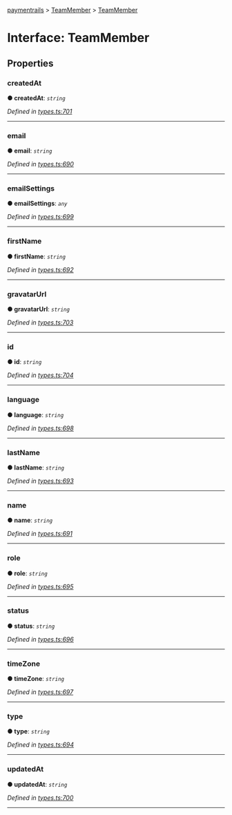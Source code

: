 [paymentrails](../README.md) > [TeamMember](../modules/teammember.md) > [TeamMember](../interfaces/teammember.teammember-1.md)



# Interface: TeamMember


## Properties
<a id="createdat"></a>

###  createdAt

**●  createdAt**:  *`string`* 

*Defined in [types.ts:701](https://github.com/PaymentRails/javascript-sdk/blob/9b4ee77/lib/types.ts#L701)*





___

<a id="email"></a>

###  email

**●  email**:  *`string`* 

*Defined in [types.ts:690](https://github.com/PaymentRails/javascript-sdk/blob/9b4ee77/lib/types.ts#L690)*





___

<a id="emailsettings"></a>

###  emailSettings

**●  emailSettings**:  *`any`* 

*Defined in [types.ts:699](https://github.com/PaymentRails/javascript-sdk/blob/9b4ee77/lib/types.ts#L699)*





___

<a id="firstname"></a>

###  firstName

**●  firstName**:  *`string`* 

*Defined in [types.ts:692](https://github.com/PaymentRails/javascript-sdk/blob/9b4ee77/lib/types.ts#L692)*





___

<a id="gravatarurl"></a>

###  gravatarUrl

**●  gravatarUrl**:  *`string`* 

*Defined in [types.ts:703](https://github.com/PaymentRails/javascript-sdk/blob/9b4ee77/lib/types.ts#L703)*





___

<a id="id"></a>

###  id

**●  id**:  *`string`* 

*Defined in [types.ts:704](https://github.com/PaymentRails/javascript-sdk/blob/9b4ee77/lib/types.ts#L704)*





___

<a id="language"></a>

###  language

**●  language**:  *`string`* 

*Defined in [types.ts:698](https://github.com/PaymentRails/javascript-sdk/blob/9b4ee77/lib/types.ts#L698)*





___

<a id="lastname"></a>

###  lastName

**●  lastName**:  *`string`* 

*Defined in [types.ts:693](https://github.com/PaymentRails/javascript-sdk/blob/9b4ee77/lib/types.ts#L693)*





___

<a id="name"></a>

###  name

**●  name**:  *`string`* 

*Defined in [types.ts:691](https://github.com/PaymentRails/javascript-sdk/blob/9b4ee77/lib/types.ts#L691)*





___

<a id="role"></a>

###  role

**●  role**:  *`string`* 

*Defined in [types.ts:695](https://github.com/PaymentRails/javascript-sdk/blob/9b4ee77/lib/types.ts#L695)*





___

<a id="status"></a>

###  status

**●  status**:  *`string`* 

*Defined in [types.ts:696](https://github.com/PaymentRails/javascript-sdk/blob/9b4ee77/lib/types.ts#L696)*





___

<a id="timezone"></a>

###  timeZone

**●  timeZone**:  *`string`* 

*Defined in [types.ts:697](https://github.com/PaymentRails/javascript-sdk/blob/9b4ee77/lib/types.ts#L697)*





___

<a id="type"></a>

###  type

**●  type**:  *`string`* 

*Defined in [types.ts:694](https://github.com/PaymentRails/javascript-sdk/blob/9b4ee77/lib/types.ts#L694)*





___

<a id="updatedat"></a>

###  updatedAt

**●  updatedAt**:  *`string`* 

*Defined in [types.ts:700](https://github.com/PaymentRails/javascript-sdk/blob/9b4ee77/lib/types.ts#L700)*





___


